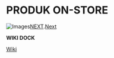 # PRODUK ON-STORE


![Images](https://github.com/on-store/Kategori/blob/master/Image/images%20(29).jpg)[NEXT](https://github.com/on-store/Kategori/blob/master/Image/images%20(56).jpg).[Next](https://github.com/on-store/Kategori/blob/master/Image/unduhan%20(11).jpg)

**WIKI DOCK**

[Wiki](https://github.com/group-facebook/Kategori.wiki.git)
